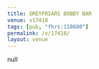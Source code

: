 ```yaml
---
title: GREYFRIARS BOBBY BAR
venue: v17418
tags: [pub, "fhrs:118680"]
permalink: /v/17418/
layout: venue
---
```

null